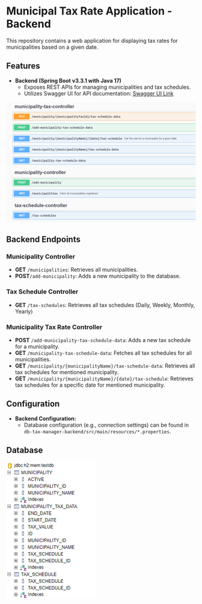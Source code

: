 # Municipal Tax Rate Application - Backend

This repository contains a web application for displaying tax rates for municipalities based on a given date.

## Features
- **Backend (Spring Boot v3.3.1 with Java 17)**
    - Exposes REST APIs for managing municipalities and tax schedules.
    - Utilizes Swagger UI for API documentation: [Swagger UI Link](http://localhost:8080/swagger-ui/index.html#)
      
![img.png](https://github.com/rv1708/db-tax-manager-application/blob/main/db-tax-manager-backend/documentation/Swagger%20Snip.png)

## Backend Endpoints

### Municipality Controller
- **GET** `/municipalities`: Retrieves all municipalities.
- **POST**`/add-municipality`: Adds a new municipality to the database.

### Tax Schedule Controller
- **GET** `/tax-schedules`: Retrieves all tax schedules (Daily, Weekly, Monthly, Yearly)

### Municipality Tax Rate Controller
- **POST** `/add-municipality-tax-schedule-data`: Adds a new tax schedule for a municipality.
- **GET** `/municipality-tax-schedule-data`: Fetches all tax schedules for all municipalities.
- **GET** `/municipality/{municipalityName}/tax-schedule-data`: Retrieves all tax schedules for mentioned municipality.
- **GET** `/municipality/{municipalityName}/{date}/tax-schedule`: Retrieves tax schedules for a specific date for mentioned municipality.

## Configuration

- **Backend Configuration:**
    - Database configuration (e.g., connection settings) can be found in `db-tax-manager-backend/src/main/resources/*.properties`.

## Database

![img.png](https://github.com/rv1708/db-tax-manager-application/blob/main/db-tax-manager-backend/documentation/Database%20Snip.png)
